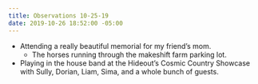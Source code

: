 ```yaml
---
title: Observations 10-25-19
date: 2019-10-26 18:52:00 -05:00
---
```


- Attending a really beautiful memorial for my friend’s mom.
	- The horses running through the makeshift farm parking lot.
- Playing in the house band at the Hideout’s Cosmic Country Showcase with Sully, Dorian, Liam, Sima, and a whole bunch of guests.